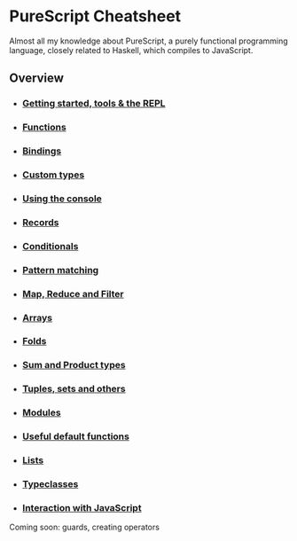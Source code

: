 # PureScript Cheatsheet

Almost all my knowledge about PureScript, a purely functional programming language, closely related to Haskell, which compiles to JavaScript. 

## Overview

-  ### [Getting started, tools & the REPL](https://github.com/LouisPetrik/cheatsheet/blob/master/purescript.md#getting-started-tools--the-repl-1)
-  ### [Functions](https://github.com/LouisPetrik/cheatsheet/blob/master/purescript.md#functions-1)
-  ### [Bindings](https://github.com/LouisPetrik/cheatsheet/blob/master/purescript.md#bindings-1)
-  ### [Custom types](https://github.com/LouisPetrik/cheatsheet/blob/master/purescript.md#custom-types-1)
-  ### [Using the console](https://github.com/LouisPetrik/cheatsheet/blob/master/purescript.md#using-the-console-1)
-  ### [Records](https://github.com/LouisPetrik/cheatsheet/blob/master/purescript.md#records-1)
-  ### [Conditionals](https://github.com/LouisPetrik/cheatsheet/blob/master/purescript.md#conditionals-1)
-  ### [Pattern matching](https://github.com/LouisPetrik/cheatsheet/blob/master/purescript.md#conditionals-1)
-  ### [Map, Reduce and Filter](https://github.com/LouisPetrik/cheatsheet/blob/master/purescript.md#map-reduce-and-filter-1)
-  ### [Arrays](https://github.com/LouisPetrik/cheatsheet/blob/master/purescript.md#arrays)
-  ### [Folds](https://github.com/LouisPetrik/cheatsheet/blob/master/purescript.md#folds)
-  ### [Sum and Product types](https://github.com/LouisPetrik/cheatsheet/blob/master/purescript.md#sum-and-product-types)
-  ### [Tuples, sets and others](https://github.com/LouisPetrik/cheatsheet/blob/master/purescript.md#tuples-sets-and-other-types)
-  ### [Modules](https://github.com/LouisPetrik/cheatsheet/blob/master/purescript.md#modules-1)
-  ### [Useful default functions](https://github.com/LouisPetrik/cheatsheet/blob/master/purescript.md#useful-default-functions-1)
-  ### [Lists](https://github.com/LouisPetrik/cheatsheet/blob/master/purescript.md#lists)
-  ### [Typeclasses](https://github.com/LouisPetrik/cheatsheet/blob/master/purescript.md#typeclasses-1)
-  ### [Interaction with JavaScript](https://github.com/LouisPetrik/cheatsheet/blob/master/purescript.md#interaction-with-javascript-1)

Coming soon: guards, creating operators 








































